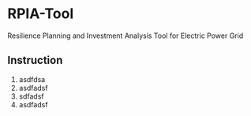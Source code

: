 # RPIA-Tool
Resilience Planning and Investment Analysis Tool for Electric Power Grid

## Instruction
1. asdfdsa
2. asdfadsf
3. sdfadsf
4. asdfadsf
